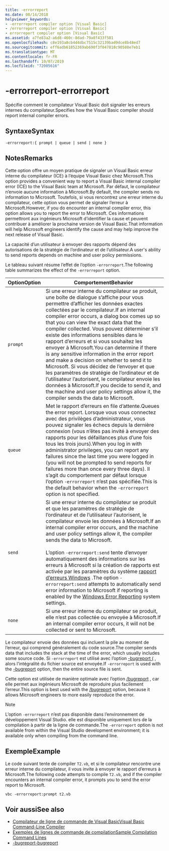 ```yaml
---
title: -errorreport
ms.date: 08/14/2018
helpviewer_keywords:
- -errorreport compiler option [Visual Basic]
- /errorreport compiler option [Visual Basic]
- errorreport compiler option [Visual Basic]
ms.assetid: a7fe83a2-a6d8-460c-8dad-79a8f433f501
ms.openlocfilehash: c8e193a8cb4d4dbc7515c32139bad9dce8b48ed7
ms.sourcegitcommit: eff6adb61852369ab690f3f047818c90580e7eb1
ms.translationtype: MT
ms.contentlocale: fr-FR
ms.lasthandoff: 10/07/2019
ms.locfileid: "72005616"
---
```

# <a name="-errorreport"></a><span data-ttu-id="e683c-102">-errorreport</span><span class="sxs-lookup"><span data-stu-id="e683c-102">-errorreport</span></span>

<span data-ttu-id="e683c-103">Spécifie comment le compilateur Visual Basic doit signaler les erreurs internes du compilateur.</span><span class="sxs-lookup"><span data-stu-id="e683c-103">Specifies how the Visual Basic compiler should report internal compiler errors.</span></span>

## <a name="syntax"></a><span data-ttu-id="e683c-104">Syntaxe</span><span class="sxs-lookup"><span data-stu-id="e683c-104">Syntax</span></span>

```console
-errorreport:{ prompt | queue | send | none }
```

## <a name="remarks"></a><span data-ttu-id="e683c-105">Notes</span><span class="sxs-lookup"><span data-stu-id="e683c-105">Remarks</span></span>

<span data-ttu-id="e683c-106">Cette option offre un moyen pratique de signaler un Visual Basic erreur interne du compilateur (ICE) à l’équipe Visual Basic chez Microsoft.</span><span class="sxs-lookup"><span data-stu-id="e683c-106">This option provides a convenient way to report a Visual Basic internal compiler error (ICE) to the Visual Basic team at Microsoft.</span></span> <span data-ttu-id="e683c-107">Par défaut, le compilateur n’envoie aucune information à Microsoft.</span><span class="sxs-lookup"><span data-stu-id="e683c-107">By default, the compiler sends no information to Microsoft.</span></span> <span data-ttu-id="e683c-108">Toutefois, si vous rencontrez une erreur interne du compilateur, cette option vous permet de signaler l’erreur à Microsoft.</span><span class="sxs-lookup"><span data-stu-id="e683c-108">However, if you do encounter an internal compiler error, this option allows you to report the error to Microsoft.</span></span> <span data-ttu-id="e683c-109">Ces informations permettront aux ingénieurs Microsoft d’identifier la cause et peuvent contribuer à améliorer la prochaine version de Visual Basic.</span><span class="sxs-lookup"><span data-stu-id="e683c-109">That information will help Microsoft engineers identify the cause and may help improve the next release of Visual Basic.</span></span>

<span data-ttu-id="e683c-110">La capacité d’un utilisateur à envoyer des rapports dépend des autorisations de la stratégie de l’ordinateur et de l’utilisateur.</span><span class="sxs-lookup"><span data-stu-id="e683c-110">A user's ability to send reports depends on machine and user policy permissions.</span></span>

<span data-ttu-id="e683c-111">Le tableau suivant résume l’effet de l’option `-errorreport`.</span><span class="sxs-lookup"><span data-stu-id="e683c-111">The following table summarizes the effect of the `-errorreport` option.</span></span>

|<span data-ttu-id="e683c-112">Option</span><span class="sxs-lookup"><span data-stu-id="e683c-112">Option</span></span>|<span data-ttu-id="e683c-113">Comportement</span><span class="sxs-lookup"><span data-stu-id="e683c-113">Behavior</span></span>|
|---|---|
|`prompt`|<span data-ttu-id="e683c-114">Si une erreur interne du compilateur se produit, une boîte de dialogue s’affiche pour vous permettre d’afficher les données exactes collectées par le compilateur.</span><span class="sxs-lookup"><span data-stu-id="e683c-114">If an internal compiler error occurs, a dialog box comes up so that you can view the exact data that the compiler collected.</span></span> <span data-ttu-id="e683c-115">Vous pouvez déterminer s’il existe des informations sensibles dans le rapport d’erreurs et si vous souhaitez les envoyer à Microsoft.</span><span class="sxs-lookup"><span data-stu-id="e683c-115">You can determine if there is any sensitive information in the error report and make a decision on whether to send it to Microsoft.</span></span> <span data-ttu-id="e683c-116">Si vous décidez de l’envoyer et que les paramètres de stratégie de l’ordinateur et de l’utilisateur l’autorisent, le compilateur envoie les données à Microsoft.</span><span class="sxs-lookup"><span data-stu-id="e683c-116">If you decide to send it, and the machine and user policy settings allow it, the compiler sends the data to Microsoft.</span></span>|
|`queue`|<span data-ttu-id="e683c-117">Met le rapport d’erreurs en file d’attente.</span><span class="sxs-lookup"><span data-stu-id="e683c-117">Queues the error report.</span></span> <span data-ttu-id="e683c-118">Lorsque vous vous connectez avec des privilèges d’administrateur, vous pouvez signaler les échecs depuis la dernière connexion (vous n’êtes pas invité à envoyer des rapports pour les défaillances plus d’une fois tous les trois jours).</span><span class="sxs-lookup"><span data-stu-id="e683c-118">When you log in with administrator privileges, you can report any failures since the last time you were logged in (you will not be prompted to send reports for failures more than once every three days).</span></span> <span data-ttu-id="e683c-119">Il s’agit du comportement par défaut lorsque l’option `-errorreport` n’est pas spécifiée.</span><span class="sxs-lookup"><span data-stu-id="e683c-119">This is the default behavior when the `-errorreport` option is not specified.</span></span>|
|`send`|<span data-ttu-id="e683c-120">Si une erreur interne du compilateur se produit et que les paramètres de stratégie de l’ordinateur et de l’utilisateur l’autorisent, le compilateur envoie les données à Microsoft.</span><span class="sxs-lookup"><span data-stu-id="e683c-120">If an internal compiler error occurs, and the machine and user policy settings allow it, the compiler sends the data to Microsoft.</span></span><br /><br /> <span data-ttu-id="e683c-121">L’option `-errorreport:send` tente d’envoyer automatiquement des informations sur les erreurs à Microsoft si la création de rapports est activée par les paramètres du système [rapport d’erreurs Windows](/windows/desktop/wer/windows-error-reporting) .</span><span class="sxs-lookup"><span data-stu-id="e683c-121">The option `-errorreport:send` attempts to automatically send error information to Microsoft if reporting is enabled by the [Windows Error Reporting](/windows/desktop/wer/windows-error-reporting) system settings.</span></span> |
|`none`|<span data-ttu-id="e683c-122">Si une erreur interne du compilateur se produit, elle n’est pas collectée ou envoyée à Microsoft.</span><span class="sxs-lookup"><span data-stu-id="e683c-122">If an internal compiler error occurs, it will not be collected or sent to Microsoft.</span></span>|

<span data-ttu-id="e683c-123">Le compilateur envoie des données qui incluent la pile au moment de l’erreur, qui comprend généralement du code source.</span><span class="sxs-lookup"><span data-stu-id="e683c-123">The compiler sends data that includes the stack at the time of the error, which usually includes some source code.</span></span> <span data-ttu-id="e683c-124">Si `-errorreport` est utilisé avec l’option [-bugreport (](../../../visual-basic/reference/command-line-compiler/bugreport.md) , alors l’intégralité du fichier source est envoyée.</span><span class="sxs-lookup"><span data-stu-id="e683c-124">If `-errorreport` is used with the [-bugreport](../../../visual-basic/reference/command-line-compiler/bugreport.md) option, then the entire source file is sent.</span></span>

<span data-ttu-id="e683c-125">Cette option est utilisée de manière optimale avec l’option [/bugreport](../../../visual-basic/reference/command-line-compiler/bugreport.md) , car elle permet aux ingénieurs Microsoft de reproduire plus facilement l’erreur.</span><span class="sxs-lookup"><span data-stu-id="e683c-125">This option is best used with the [/bugreport](../../../visual-basic/reference/command-line-compiler/bugreport.md) option, because it allows Microsoft engineers to more easily reproduce the error.</span></span>

> [!NOTE]
> <span data-ttu-id="e683c-126">L’option `-errorreport` n’est pas disponible dans l’environnement de développement Visual Studio. elle est disponible uniquement lors de la compilation à partir de la ligne de commande.</span><span class="sxs-lookup"><span data-stu-id="e683c-126">The `-errorreport` option is not available from within the Visual Studio development environment; it is available only when compiling from the command line.</span></span>

## <a name="example"></a><span data-ttu-id="e683c-127">Exemple</span><span class="sxs-lookup"><span data-stu-id="e683c-127">Example</span></span>

<span data-ttu-id="e683c-128">Le code suivant tente de compiler `T2.vb`, et si le compilateur rencontre une erreur interne du compilateur, il vous invite à envoyer le rapport d’erreurs à Microsoft.</span><span class="sxs-lookup"><span data-stu-id="e683c-128">The following code attempts to compile `T2.vb`, and if the compiler encounters an internal compiler error, it prompts you to send the error report to Microsoft.</span></span>

```console
vbc -errorreport:prompt t2.vb
```

## <a name="see-also"></a><span data-ttu-id="e683c-129">Voir aussi</span><span class="sxs-lookup"><span data-stu-id="e683c-129">See also</span></span>

- [<span data-ttu-id="e683c-130">Compilateur de ligne de commande de Visual Basic</span><span class="sxs-lookup"><span data-stu-id="e683c-130">Visual Basic Command-Line Compiler</span></span>](../../../visual-basic/reference/command-line-compiler/index.md)
- [<span data-ttu-id="e683c-131">Exemples de lignes de commande de compilation</span><span class="sxs-lookup"><span data-stu-id="e683c-131">Sample Compilation Command Lines</span></span>](../../../visual-basic/reference/command-line-compiler/sample-compilation-command-lines.md)
- [<span data-ttu-id="e683c-132">-bugreport</span><span class="sxs-lookup"><span data-stu-id="e683c-132">-bugreport</span></span>](../../../visual-basic/reference/command-line-compiler/bugreport.md)
